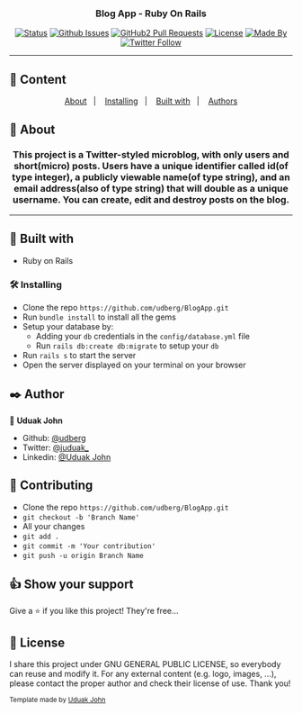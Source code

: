 <h3 align="center">Blog App - Ruby On Rails</h3>

<div align="center">

[![Status](https://img.shields.io/badge/status-active-success.svg)]()
[![Github Issues](https://img.shields.io/badge/GitHub-Issues-orange)](https://github.com/udberg/BlogApp/issues)
[![GitHub2 Pull Requests](https://img.shields.io/badge/GitHub-Pull%20Requests-blue)](https://github.com/udberg/BlogApp/pulls)
[![License](https://img.shields.io/badge/license-MIT-blue.svg)](/LICENSE)
[![Made By](https://img.shields.io/badge/Made%20By-Uduak%20John-brightgreen)](https://github.com/udberg)
[![Twitter Follow](https://img.shields.io/twitter/follow/juduak_?label=Follow%20Uduak%20on%20Twitter&style=social)](https://twitter.com/juduak_)

</div>

---

## 📝 Content
<p align="center">
<a href="#about">About</a>&nbsp;&nbsp;&nbsp;|&nbsp;&nbsp;&nbsp;
<a href="#installing">Installing</a>&nbsp;&nbsp;&nbsp;|&nbsp;&nbsp;&nbsp;
<a href="#built_using">Built with</a>&nbsp;&nbsp;&nbsp;|&nbsp;&nbsp;&nbsp;
<a href="#author">Authors</a>
</p>


## 🧐 About <a name = "about"></a>
<h3 align="center"> 
This project is a Twitter-styled microblog, with only users and short(micro) posts. Users have a unique identifier called id(of type integer), a publicly viewable name(of type string), and an email address(also of type string) that will double as a unique username. You can create, edit and destroy posts on the blog.
</h3>


---

## 🔧 Built with<a name = "built_using"></a>

- Ruby on Rails

### 🛠 Installing <a name = "installing"></a>

- Clone the repo `https://github.com/udberg/BlogApp.git`
- Run `bundle install` to install all the gems
- Setup your database by:
  - Adding your `db` credentials in the `config/database.yml` file
  - Run `rails db:create db:migrate` to setup your `db`
- Run `rails s` to start the server
- Open the server displayed on your terminal on your browser


## ✒️  Author <a name = "author"></a>

👤 **Uduak John**

- Github: [@udberg](https://github.com/udberg)
- Twitter: [@juduak_](https://twitter.com/juduak_)
- Linkedin: [@Uduak John](https://www.linkedin.com/in/juduak/)

## 🤝 Contributing

- Clone the repo `https://github.com/udberg/BlogApp.git`
- `git checkout -b 'Branch Name'`
- All your changes
- `git add .`
- `git commit -m 'Your contribution'`
- `git push -u origin Branch Name`


## 👍 Show your support

Give a ⭐️ if you like this project! They're free...


## 📝 License

I share this project under GNU GENERAL PUBLIC LICENSE, so everybody can reuse and modify it. For any external content (e.g. logo, images, ...), please contact the proper author and check their license of use. Thank you!


<small>Template made by <a href='https://twitter.com/juduak_'>Uduak John</a></small>


